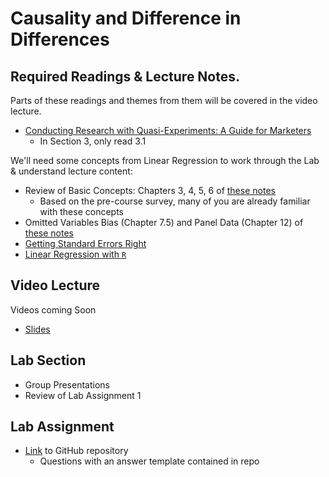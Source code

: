 # Causality and Difference in Differences

## Required Readings & Lecture Notes.

Parts of these readings and themes from them will be covered in the video lecture.

* [Conducting Research with Quasi-Experiments: A Guide for Marketers][goldfarb-tucker]
    * In Section 3, only read 3.1

We'll need some concepts from Linear Regression to work through the Lab & understand lecture content:

* Review of Basic Concepts: Chapters 3, 4, 5, 6 of [these notes](https://scpoecon.github.io/ScPoEconometrics/)
    * Based on the pre-course survey, many of you are already familiar with these concepts
* Omitted Variables Bias (Chapter 7.5) and Panel Data (Chapter 12) of [these notes](https://scpoecon.github.io/ScPoEconometrics/)
* [Getting Standard Errors Right][regression-errors]
* [Linear Regression with `R`][regression-r]

## Video Lecture

Videos coming Soon 

* [Slides][lecture-slides-02]
<!-- * Videos as a [playlist](https://www.youtube.com/watch?v=rgMEMeiGETk&list=PL9QkA7C7GRGWAnmrkW5cFjbN-kkqWuVrX) -->

## Lab Section

* Group Presentations
* Review of Lab Assignment 1

## Lab Assignment

* [Link][lab-02] to GitHub repository 
    * Questions with an answer template contained in repo
<!-- * [Partial Solutions][lab-02-s] -->

[goldfarb-tucker]: https://papers.ssrn.com/sol3/papers.cfm?abstract_id=2420920

[regression-errors]: ../assets/lectures/week-02/regression-standard-errors.pdf
[regression-r]: ../assets/lectures/week-02/regression-r.pdf

[lecture-slides-02]: ../assets/lectures/week-02/week-02-slides.pdf

[lab-02]: https://github.com/tisem-digital-marketing/smwa-lab-02
[lab-02-s]: ../assets/labs/lab-02_solution.pdf


